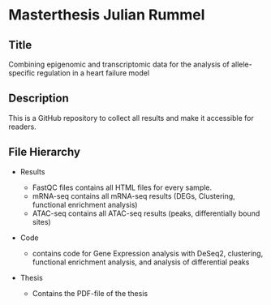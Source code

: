 # Masterthesis Julian Rummel
## Title
Combining epigenomic and transcriptomic data for the analysis of allele-specific regulation in a heart failure model

## Description
This is a GitHub repository to collect all results and make it accessible for readers.

## File Hierarchy 
- Results
  - FastQC files
    contains all HTML files for every sample.
  - mRNA-seq 
    contains all mRNA-seq results (DEGs, Clustering, functional enrichment analysis)
  - ATAC-seq
    contains all ATAC-seq results (peaks, differentially bound sites)
  
- Code
  - contains code for Gene Expression analysis with DeSeq2, clustering, functional enrichment analysis, and analysis of differential peaks
   
- Thesis
  - Contains the PDF-file of the thesis


